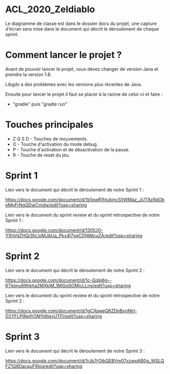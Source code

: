# ACL_2020_Zeldiablo

Le diagramme de classe est dans le dossier docs du projet, une capture d'écran sera mise dans le document qui décrit le déroulement de chaque sprint.

# Comment lancer le projet ?

Avant de pouvoir lancer le projet, vous devez changer de version Java et prendre la version 1.8.

Libgdx a des problèmes avec les versions plus récentes de Java.

Ensuite pour lancer le projet il faut se placer à la racine de celui-ci et faire :

  - "gradle" puis "gradle run"
  
  
# Touches principales

- Z Q S D - Touches de mouvements.
- O - Touche d'activation du mode debug.
- P - Touche d'activation et de désactivation de la pause.
- R - Touche de reset du jeu.

# Sprint 1

Lien vers le document qui décrit le déroulement de notre Sprint 1 : 

https://docs.google.com/document/d/1b1qwR1hIukincS5WMaz_JUT8zRdObeMpFrNgQDwCmdw/edit?usp=sharing

Lien vers le document du sprint review et du sprint retrospective de notre Sprint 1 :

https://docs.google.com/document/d/13t5UO-YXhVdZHQi3hLloMJbUa_Pkx4I7yqCDf4McuZA/edit?usp=sharing

# Sprint 2

Lien vers le document qui décrit le déroulement de notre Sprint 2 :

https://docs.google.com/document/d/1c-QqIp6g--KTkimu69hkha2MXkiM_1MiSqSOMicLLng/edit?usp=sharing

Lien vers le document du sprint review et du sprint retrospective de notre Sprint 2 :

https://docs.google.com/document/d/1gCXaweQ6ZDnBxnNlrl-D2YFLPIRejfrOMYdIIqyUTFI/edit?usp=sharing

# Sprint 3

Lien vers le document qui décrit le déroulement de notre Sprint 3 :

https://docs.google.com/document/d/1rJb7rOlbQE8Vm07xzwpAB0g_WSLQFZ1Q8DacquF9log/edit?usp=sharing
